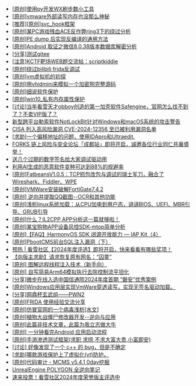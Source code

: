 + [[原创]使用py开发WX刷步数小工具](https://bbs.kanxue.com/thread-284858.htm)
+ [[原创]vmware外部读写内存也没那么神秘](https://bbs.kanxue.com/thread-284956.htm)
+ [[推荐][原创]svc_hook框架](https://bbs.kanxue.com/thread-284713.htm)
+ [[原创]某PC游戏残血ACE反作弊ring3下的绕过分析](https://bbs.kanxue.com/thread-284667.htm)
+ [[原创]PE dump 后实现反编译的通用方法](https://bbs.kanxue.com/thread-284958.htm)
+ [[原创]Android 取证之微信8.0.38版本数据库解密分析](https://bbs.kanxue.com/thread-278092.htm)
+ [[分享]测试gitee](https://bbs.kanxue.com/thread-284087.htm)
+ [[注意]KCTF靶场WEB题交流帖：scriptkiddie](https://bbs.kanxue.com/thread-281420.htm)
+ [[原创]绕过bilibili frida反调试](https://bbs.kanxue.com/thread-277034.htm)
+ [[原创]vm虚拟机的初探](https://bbs.kanxue.com/thread-284883.htm)
+ [[原创]用vhidmini来模拟一个加密狗完整源码](https://bbs.kanxue.com/thread-284957.htm)
+ [[原创]细说软件保护](https://bbs.kanxue.com/thread-284629.htm)
+ [[原创]win10_私有内存属性保护](https://bbs.kanxue.com/thread-274600.htm)
+ [[讨论]当年看雪天才obboy创造的第一加壳软件Safengine，官网怎么找不到了？不卖VIP版了？](https://bbs.kanxue.com/thread-284974.htm)
+ [新型跨平台勒索软件NotLockBit针对Windows和macOS系统的攻击警告](https://bbs.kanxue.com/thread-284979.htm)
+ [CISA 列入高风险漏洞 CVE-2024-12356 至已被利用漏洞名单](https://bbs.kanxue.com/thread-284978.htm)
+ [[求助]一个偏移地址的问题，使用IDApro和Ultraedit.](https://bbs.kanxue.com/thread-284610.htm)
+ [FORKS 链上风险与安全论坛「成都站」即将开启，诚邀各位行业同仁共襄盛举！](https://bbs.kanxue.com/thread-284976.htm)
+ [送几个过期的数字签名给大家调试驱动用](https://bbs.kanxue.com/thread-272573.htm)
+ [利用AI生成的恶意软件变种可达到88%的规避率](https://bbs.kanxue.com/thread-284975.htm)
+ [[原创]FatbeansV1.0.5：TCP抓包改包与调试的瑞士军刀，融合了Wireshark、Fiddler、WPE](https://bbs.kanxue.com/thread-284571.htm)
+ [[原创]VMWare安装破解FortiGate7.4.2](https://bbs.kanxue.com/thread-284794.htm)
+ [[原创] 逆向并提取QQ截图--OCR和其他功能](https://bbs.kanxue.com/thread-271332.htm)
+ [[原创]浅析linux系统加载：从CPU加电到用户态，讲讲BIOS、UEFI、MBR引导、GRUB引导](https://bbs.kanxue.com/thread-284330.htm)
+ [[原创]什么？IL2CPP APP分析这一篇就够啦！](https://bbs.kanxue.com/thread-282821.htm)
+ [[原创]某宝购物APP设备风控SDK-mtop简单分析](https://bbs.kanxue.com/thread-284241.htm)
+ [[原创]【FAQ】HarmonyOS SDK 闭源开放能力 — IAP Kit（4）](https://bbs.kanxue.com/thread-284982.htm)
+ [[原创]PbootCMS前台SQL注入漏洞（下）](https://bbs.kanxue.com/thread-284985.htm)
+ [预热 | 看雪社区【2024年度评选】即将开启，快来看看有哪些奖项！](https://bbs.kanxue.com/thread-284945.htm)
+ [【向版主求助】请求恢复原有网名：“囚童”](https://bbs.kanxue.com/thread-284984.htm)
+ [[原创] 图解远程线程注入技术（新手向）](https://bbs.kanxue.com/thread-284080.htm)
+ [[原创] 自写简易Arm64模拟执行去除控制流平坦化](https://bbs.kanxue.com/thread-284890.htm)
+ [[分享]微步在线入选中国信通院2024年度首期 “磐安”优秀案例](https://bbs.kanxue.com/thread-284986.htm)
+ [[原创]Windows应用层实现VmWare穿透读写，实现无签名驱动加载。](https://bbs.kanxue.com/thread-276176.htm)
+ [[分享]网鼎杯玄武组——PWN2](https://bbs.kanxue.com/thread-284494.htm)
+ [[原创]FRIDA 使用经验交流分享](https://bbs.kanxue.com/thread-265160.htm)
+ [[原创]仿冒官网的一个病毒浅析[水文]](https://bbs.kanxue.com/thread-284927.htm)
+ [[原创]植物大战僵尸修改器开发--逆向与应用](https://bbs.kanxue.com/thread-284929.htm)
+ [[原创]此篇非技术文章，此篇为我立志做大牛](https://bbs.kanxue.com/thread-284823.htm)
+ [[原创] 一分钟看完Android 应用启动流程](https://bbs.kanxue.com/thread-284686.htm)
+ [[原创]手游渗透测试框架(求职,求捞,不求大富大贵,小富即安)](https://bbs.kanxue.com/thread-284688.htm)
+ [[讨论] 好像发现了一个 c++ 的 bug，但是不确定](https://bbs.kanxue.com/thread-284988.htm)
+ [[求助]哪款游戏保护上了虚拟化(vt)防护。](https://bbs.kanxue.com/thread-284987.htm)
+ [[原创]代码审计 - MCMS v5.4.1 0day挖掘](https://bbs.kanxue.com/thread-284806.htm)
+ [UnrealEngine POLYGON 全逆向笔记](https://bbs.kanxue.com/thread-282564.htm)
+ [速来投票！看雪社区2024年度荣誉版主评选中](https://bbs.kanxue.com/thread-284944.htm)
